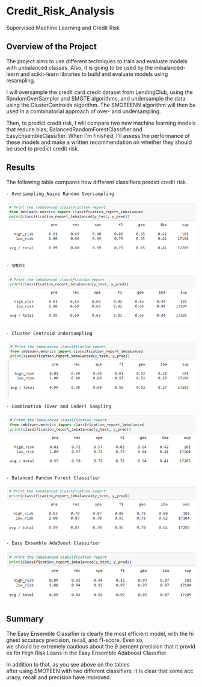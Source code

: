 # Credit_Risk_Analysis

Supervised Machine Learning and Credit Risk

## Overview of the Project

The project aims to use different techniques to train and evaluate models with unbalanced classes. Also, it is going to be used by the imbalanced-learn and scikit-learn libraries to build and evaluate models using resampling. 

I will oversample the credit card credit dataset from LendingClub, using the RandomOverSampler and SMOTE algorithms, and undersample the data using the ClusterCentroids algorithm. The SMOTEENN algorithm will then be used in a combinatorial approach of over- and undersampling.

Then, to predict credit risk, I will compare two new machine learning models that reduce bias, BalancedRandomForestClassifier and EasyEnsembleClassifier. When I'm finished, I'll assess the performance of these models and make a written recommendation on whether they should be used to predict credit risk.

## Results

The following table compares how different classifiers predict credit risk.

    - Oversampling_Naive Random Oversampling 

<p align="center"><img src="https://github.com/zkirsan/Credit_Risk_Analysis/blob/main/Resources/Oversampling_Imbalanced_Classification_Report.PNG"></img></p>

    - SMOTE
<p align="center"><img src="https://github.com/zkirsan/Credit_Risk_Analysis/blob/main/Resources/SMOTE_Imbalanced_Classification_Report.PNG"></img></p>

    - Cluster Centroid Undersampling

<p align="center"><img src="https://github.com/zkirsan/Credit_Risk_Analysis/blob/main/Resources/Cluster_Centroid_UnSampl_Imbalanced_Classification_Report.PNG"></img></p>

    - Combination (Over and Under) Sampling

<p align="center"><img src="https://github.com/zkirsan/Credit_Risk_Analysis/blob/main/Resources/SMOTEEN_Imbalanced_Classification_Report.PNG"></img></p>

    - Balanced Random Forest Classifier

<p align="center"><img src="https://github.com/zkirsan/Credit_Risk_Analysis/blob/main/Resources/BalancedRandomForest_Imbalanced_Classification_Report.PNG"></img></p>

    - Easy Ensemble AdaBoost Classifier

<p align="center"><img src="https://github.com/zkirsan/Credit_Risk_Analysis/blob/main/Resources/EasyEnsemble_Adaboost_Imbalanced_Classification_Report.PNG"></img></p>

## Summary

The Easy Ensemble Classifier is clearly the most efficient model, with the highest accuracy precision, recall, and f1-score. Even so, we should be extremely cautious about the 9 percent precision that it provides for High Risk Loans in the Easy Ensemble Adaboost Classifier.

In addition to that, as you see above on the tables after using SMOTEEN with two different classifiers, it is clear that some accuracy, recall and precision have improved. 
